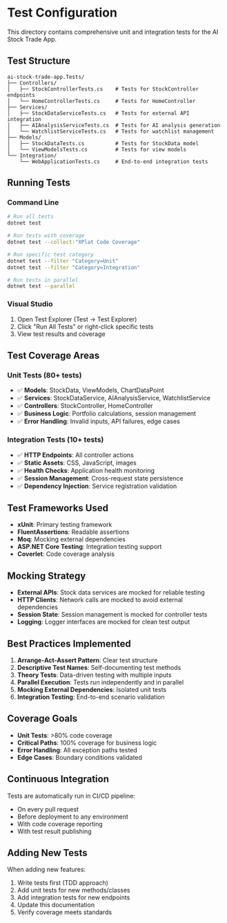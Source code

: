 # Test Configuration

This directory contains comprehensive unit and integration tests for the AI Stock Trade App.

## Test Structure

```
ai-stock-trade-app.Tests/
├── Controllers/
│   ├── StockControllerTests.cs    # Tests for StockController endpoints
│   └── HomeControllerTests.cs     # Tests for HomeController
├── Services/
│   ├── StockDataServiceTests.cs   # Tests for external API integration
│   ├── AIAnalysisServiceTests.cs  # Tests for AI analysis generation
│   └── WatchlistServiceTests.cs   # Tests for watchlist management
├── Models/
│   ├── StockDataTests.cs          # Tests for StockData model
│   └── ViewModelsTests.cs         # Tests for view models
└── Integration/
    └── WebApplicationTests.cs     # End-to-end integration tests
```

## Running Tests

### Command Line
```bash
# Run all tests
dotnet test

# Run tests with coverage
dotnet test --collect:"XPlat Code Coverage"

# Run specific test category
dotnet test --filter "Category=Unit"
dotnet test --filter "Category=Integration"

# Run tests in parallel
dotnet test --parallel
```

### Visual Studio
1. Open Test Explorer (Test → Test Explorer)
2. Click "Run All Tests" or right-click specific tests
3. View test results and coverage

## Test Coverage Areas

### Unit Tests (80+ tests)
- ✅ **Models**: StockData, ViewModels, ChartDataPoint
- ✅ **Services**: StockDataService, AIAnalysisService, WatchlistService
- ✅ **Controllers**: StockController, HomeController
- ✅ **Business Logic**: Portfolio calculations, session management
- ✅ **Error Handling**: Invalid inputs, API failures, edge cases

### Integration Tests (10+ tests)
- ✅ **HTTP Endpoints**: All controller actions
- ✅ **Static Assets**: CSS, JavaScript, images
- ✅ **Health Checks**: Application health monitoring
- ✅ **Session Management**: Cross-request state persistence
- ✅ **Dependency Injection**: Service registration validation

## Test Frameworks Used

- **xUnit**: Primary testing framework
- **FluentAssertions**: Readable assertions
- **Moq**: Mocking external dependencies
- **ASP.NET Core Testing**: Integration testing support
- **Coverlet**: Code coverage analysis

## Mocking Strategy

- **External APIs**: Stock data services are mocked for reliable testing
- **HTTP Clients**: Network calls are mocked to avoid external dependencies
- **Session State**: Session management is mocked for controller tests
- **Logging**: Logger interfaces are mocked for clean test output

## Best Practices Implemented

1. **Arrange-Act-Assert Pattern**: Clear test structure
2. **Descriptive Test Names**: Self-documenting test methods
3. **Theory Tests**: Data-driven testing with multiple inputs
4. **Parallel Execution**: Tests run independently and in parallel
5. **Mocking External Dependencies**: Isolated unit tests
6. **Integration Testing**: End-to-end scenario validation

## Coverage Goals

- **Unit Tests**: >80% code coverage
- **Critical Paths**: 100% coverage for business logic
- **Error Handling**: All exception paths tested
- **Edge Cases**: Boundary conditions validated

## Continuous Integration

Tests are automatically run in CI/CD pipeline:
- On every pull request
- Before deployment to any environment
- With code coverage reporting
- With test result publishing

## Adding New Tests

When adding new features:
1. Write tests first (TDD approach)
2. Add unit tests for new methods/classes
3. Add integration tests for new endpoints
4. Update this documentation
5. Verify coverage meets standards
